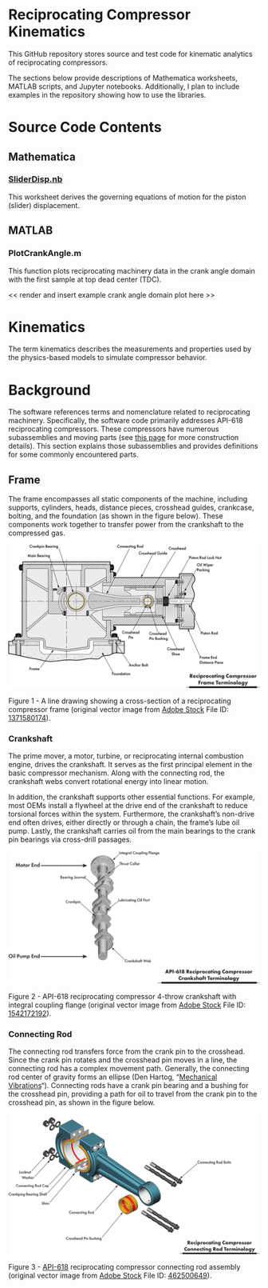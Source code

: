 # Reciprocating Compressor Kinematics

This GitHub repository stores source and test code for kinematic analytics of reciprocating compressors.

The sections below provide descriptions of Mathematica worksheets, MATLAB scripts, and Jupyter notebooks. Additionally, I plan to include examples in the repository showing how to use the libraries.

# Source Code Contents

## Mathematica

### [SliderDisp.nb](https://github.com/MoreCoffee12/Reciprocating_Compressor/blob/master/Mathematica%20Reference%20Documents/SliderDisp.nb)

This worksheet derives the governing equations of motion for the piston (slider) displacement.

## MATLAB

### PlotCrankAngle.m

This function plots reciprocating machinery data in the crank angle domain with the first sample at top dead center (TDC).

\<\< render and insert example crank angle domain plot here \>\>

# Kinematics

The term kinematics describes the measurements and properties used by the physics-based models to simulate compressor behavior.

# Background

The software references terms and nomenclature related to reciprocating machinery. Specifically, the software code primarily addresses API-618 reciprocating compressors. These compressors have numerous subassemblies and moving parts (see [this page](https://robotsquirrelproductions.com/reciprocating-compressors/#recip-piston-basic-elements) for more construction details). This section explains those subassemblies and provides definitions for some commonly encountered parts.

## Frame

The frame encompasses all static components of the machine, including supports, cylinders, heads, distance pieces, crosshead guides, crankcase, bolting, and the foundation (as shown in the figure below). These components work together to transfer power from the crankshaft to the compressed gas.

![](media/1c20a2239f40be390b352920cb177ff1.png)

Figure 1 - A line drawing showing a cross-section of a reciprocating compressor frame (original vector image from [Adobe Stock](https://stock.adobe.com/) File ID: [1371580174](https://stock.adobe.com/stock-photo/id/1371580174?asset_id=1371580174)).

### Crankshaft

The prime mover, a motor, turbine, or reciprocating internal combustion engine, drives the crankshaft. It serves as the first principal element in the basic compressor mechanism. Along with the connecting rod, the crankshaft webs convert rotational energy into linear motion.

In addition, the crankshaft supports other essential functions. For example, most OEMs install a flywheel at the drive end of the crankshaft to reduce torsional forces within the system. Furthermore, the crankshaft’s non-drive end often drives, either directly or through a chain, the frame’s lube oil pump. Lastly, the crankshaft carries oil from the main bearings to the crank pin bearings via cross-drill passages.

![A turbomachinery illustration drawing showing a crankshaft for a 4-throw API-618 reciprocating compressor with webs, a thrust collar, and an integral coupling flange](media/be6ce7a79094344e847137fe5b5ac4c3.png)

Figure 2 - API-618 reciprocating compressor 4-throw crankshaft with integral coupling flange (original vector image from [Adobe Stock](https://stock.adobe.com/) File ID: [1542172192](https://stock.adobe.com/stock-photo/id/1542172192)).

### Connecting Rod

The connecting rod transfers force from the crank pin to the crosshead. Since the crank pin rotates and the crosshead pin moves in a line, the connecting rod has a complex movement path. Generally, the connecting rod center of gravity forms an ellipse (Den Hartog, “[Mechanical Vibrations](https://www.amazon.com/Mechanical-Vibrations-Dover-Civil-Engineering/dp/0486647854/?_encoding=UTF8&pd_rd_w=6WrYm&content-id=amzn1.sym.255b3518-6e7f-495c-8611-30a58648072e%3Aamzn1.symc.a68f4ca3-28dc-4388-a2cf-24672c480d8f&pf_rd_p=255b3518-6e7f-495c-8611-30a58648072e&pf_rd_r=44P04C13R4BK0KMV2NCX&pd_rd_wg=k2i1s&pd_rd_r=0fe04ccb-a8c6-4587-8427-cdb0645f9f19&ref_=pd_hp_d_atf_ci_mcx_mr_ca_hp_atf_d)“). Connecting rods have a crank pin bearing and a bushing for the crosshead pin, providing a path for oil to travel from the crank pin to the crosshead pin, as shown in the figure below.

![API-618 reciprocating compressor turbomachinery illustration drawing showing a connecting rod with a crank pin bearing, crosshead pin bushing, and lubricating oil passages highlighted in red](media/bc84ae4e2b625ff0d6e04f05e55a42c0.png)

Figure 3 - [API-618](https://www.apiwebstore.org/standards/618) reciprocating compressor connecting rod assembly (original vector image from [Adobe Stock](https://stock.adobe.com/) File ID: [462500649](https://stock.adobe.com/stock-photo/id/1462500649)).

